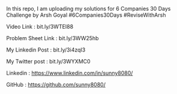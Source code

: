 In this repo, I am uploading my solutions for 6 Companies 30 Days Challenge by Arsh Goyal
#6Companies30Days #ReviseWithArsh 

Video Link : bit.ly/3WTEI88

Problem Sheet Link : bit.ly/3WW25hb

My Linkedin Post : bit.ly/3i4zqI3

My Twitter post : bit.ly/3WYXMC0

Linkedin : https://www.linkedin.com/in/sunny8080/

GitHub : https://github.com/sunny8080/
